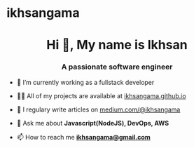 # ikhsangama
<h1 align="center">Hi 👋, My name is Ikhsan</h1>
<h3 align="center">A passionate software engineer</h3>

- 🔭 I’m currently working as a fullstack developer

- 👨‍💻 All of my projects are available at [ikhsangama.github.io](https://ikhsangama.github.io/myportfolio)

- 📝 I regulary write articles on [medium.com/@ikhsangama](https://medium.com/@ikhsangama)

- 💬 Ask me about **Javascript(NodeJS), DevOps, AWS**

- 📫 How to reach me **ikhsangama@gmail.com**
